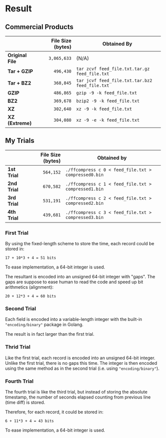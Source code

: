 # Result

## Commercial Products

|                   | File Size (bytes) | Obtained By                                    |
|-------------------|------------------:|------------------------------------------------|
| **Original File** |       `3,065,633` | (N/A)                                          |
| **Tar + GZIP**    |         `496,430` | `tar zcvf feed_file.txt.tar.gz feed_file.txt`  |
| **Tar + BZ2**     |         `368,845` | `tar jcvf feed_file.txt.tar.bz2 feed_file.txt` |
| **GZIP**          |         `486,865` | `gzip -9 -k feed_file.txt`                     |
| **BZ2**           |         `369,678` | `bzip2 -9 -k feed_file.txt`                    |
| **XZ**            |         `302,640` | `xz -9 -k feed_file.txt`                       |
| **XZ (Extreme)**  |         `304,080` | `xz -9 -e -k feed_file.txt`                    |

## My Trials

|               | File Size (bytes) | Obtained by                                         |
|---------------|------------------:|-----------------------------------------------------|
| **1st Trial** |         `564,152` | `./ffcompress c 0 < feed_file.txt > compressed0.bin` |
| **2nd Trial** |         `670,582` | `./ffcompress c 1 < feed_file.txt > compressed1.bin` |
| **3rd Trial** |         `531,191` | `./ffcompress c 2 < feed_file.txt > compressed2.bin` |
| **4th Trial** |         `439,681` | `./ffcompress c 3 < feed_file.txt > compressed3.bin` |

### First Trial

By using the fixed-length scheme to store the time, each record could be stored in:

    17 + 10*3 + 4 = 51 bits

To ease implementation, a 64-bit integer is used.

The resultant is encoded into an unsigned 64-bit integer with "gaps". The gaps
are suppose to ease human to read the code and speed up bit arithmetics (alignment):

    20 + 12*3 + 4 = 60 bits

### Second Trial

Each field is encoded into a variable-length integer with the built-in
`"encoding/binary"` package in Golang.

The result is in fact larger than the first trial.

### Thrid Trial

Like the first trial, each record is encoded into an unsigned 64-bit integer.
Unlike the first trial, there is no gaps this time.
The integer is then encoded using the same method as in the second trial
(i.e. using `"encoding/binary"`).

### Fourth Trial

The fourth trial is like the third trial, but instead of storing the absolute
timestamp, the number of seconds elapsed counting from previous line (time diff)
is stored.

Therefore, for each record, it could be stored in:

    6 + 11*3 + 4 = 43 bits

To ease implementation, a 64-bit integer is used.
